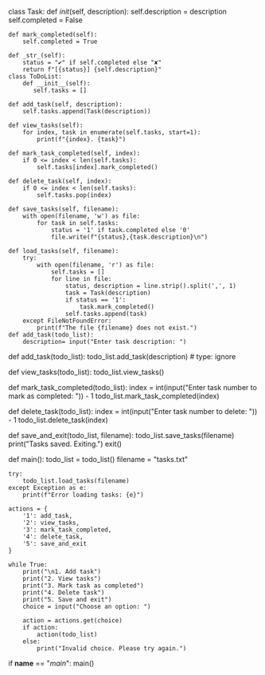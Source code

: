 class Task:
    def _init_(self, description):
        self.description = description
        self.completed = False

    def mark_completed(self):
        self.completed = True

    def _str_(self):
        status = "✔" if self.completed else "✘"
        return f"[{status}] {self.description}"
    class ToDoList:
        def __init__(self):
           self.tasks = []

    def add_task(self, description):
        self.tasks.append(Task(description))

    def view_tasks(self):
        for index, task in enumerate(self.tasks, start=1):
            print(f"{index}. {task}")

    def mark_task_completed(self, index):
        if 0 <= index < len(self.tasks):
            self.tasks[index].mark_completed()

    def delete_task(self, index):
        if 0 <= index < len(self.tasks):
            self.tasks.pop(index)

    def save_tasks(self, filename):
        with open(filename, 'w') as file:
            for task in self.tasks:
                status = '1' if task.completed else '0'
                file.write(f"{status},{task.description}\n")

    def load_tasks(self, filename):
        try:
            with open(filename, 'r') as file:
                self.tasks = []
                for line in file:
                    status, description = line.strip().split(',', 1)
                    task = Task(description)
                    if status == '1':
                        task.mark_completed()
                    self.tasks.append(task)
        except FileNotFoundError:
            print(f"The file {filename} does not exist.")
    def add_task(todo_list):
        description= input("Enter task description: ")
def add_task(todo_list):
    todo_list.add_task(description) # type: ignore

def view_tasks(todo_list):
    todo_list.view_tasks()

def mark_task_completed(todo_list):
    index = int(input("Enter task number to mark as completed: ")) - 1
    todo_list.mark_task_completed(index)

def delete_task(todo_list):
    index = int(input("Enter task number to delete: ")) - 1
    todo_list.delete_task(index)

def save_and_exit(todo_list, filename):
    todo_list.save_tasks(filename)
    print("Tasks saved. Exiting.")
    exit()

def main():
    todo_list = todo_list()
    filename = "tasks.txt"

    try:
        todo_list.load_tasks(filename)
    except Exception as e:
        print(f"Error loading tasks: {e}")

    actions = {
        '1': add_task,
        '2': view_tasks,
        '3': mark_task_completed,
        '4': delete_task,
        '5': save_and_exit
    }

    while True:
        print("\n1. Add task")
        print("2. View tasks")
        print("3. Mark task as completed")
        print("4. Delete task")
        print("5. Save and exit")
        choice = input("Choose an option: ")

        action = actions.get(choice)
        if action:
            action(todo_list)
        else:
            print("Invalid choice. Please try again.")

if __name__ == "_main_":
    main()
